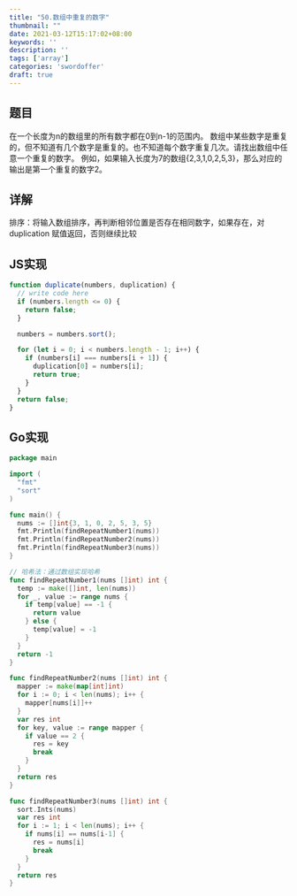 ```yaml
---
title: "50.数组中重复的数字"
thumbnail: ""
date: 2021-03-12T15:17:02+08:00
keywords: ''
description: ''
tags: ['array']
categories: 'swordoffer'
draft: true
---
```


## 题目

在一个长度为n的数组里的所有数字都在0到n-1的范围内。 数组中某些数字是重复的，但不知道有几个数字是重复的。也不知道每个数字重复几次。请找出数组中任意一个重复的数字。 例如，如果输入长度为7的数组{2,3,1,0,2,5,3}，那么对应的输出是第一个重复的数字2。

## 详解

排序：将输入数组排序，再判断相邻位置是否存在相同数字，如果存在，对 duplication 赋值返回，否则继续比较

## JS实现

```javascript
function duplicate(numbers, duplication) {
  // write code here
  if (numbers.length <= 0) {
    return false;
  }

  numbers = numbers.sort();

  for (let i = 0; i < numbers.length - 1; i++) {
    if (numbers[i] === numbers[i + 1]) {
      duplication[0] = numbers[i];
      return true;
    }
  }
  return false;
}
```

## Go实现

```go
package main

import (
  "fmt"
  "sort"
)

func main() {
  nums := []int{3, 1, 0, 2, 5, 3, 5}
  fmt.Println(findRepeatNumber1(nums))
  fmt.Println(findRepeatNumber2(nums))
  fmt.Println(findRepeatNumber3(nums))
}

// 哈希法：通过数组实现哈希
func findRepeatNumber1(nums []int) int {
  temp := make([]int, len(nums))
  for _, value := range nums {
    if temp[value] == -1 {
      return value
    } else {
      temp[value] = -1
    }
  }
  return -1
}

func findRepeatNumber2(nums []int) int {
  mapper := make(map[int]int)
  for i := 0; i < len(nums); i++ {
    mapper[nums[i]]++
  }
  var res int
  for key, value := range mapper {
    if value == 2 {
      res = key
      break
    }
  }
  return res
}

func findRepeatNumber3(nums []int) int {
  sort.Ints(nums)
  var res int
  for i := 1; i < len(nums); i++ {
    if nums[i] == nums[i-1] {
      res = nums[i]
      break
    }
  }
  return res
}
```